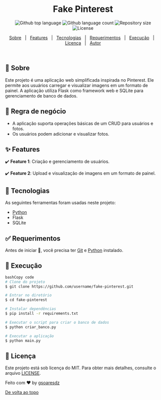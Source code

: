 <h1 align="center">Fake Pinterest</h1>
<p align="center">
  <img alt="Github top language" src="https://img.shields.io/github/languages/top/gsoaresdz/fake-pinterest?color=56BEB8">
  <img alt="Github language count" src="https://img.shields.io/github/languages/count/gsoaresdz/fake-pinterest?color=56BEB8">
  <img alt="Repository size" src="https://img.shields.io/github/repo-size/gsoaresdz/fake-pinterest?color=56BEB8">
  <img alt="License" src="https://img.shields.io/github/license/gsoaresdz/fake-pinterest?color=56BEB8">
</p>
<p align="center">
  <a href="#dart-sobre">Sobre</a> &#xa0; | &#xa0; 
  <a href="#sparkles-features">Features</a> &#xa0; | &#xa0;
  <a href="#rocket-tecnologias">Tecnologias</a> &#xa0; | &#xa0;
  <a href="#white_check_mark-requerimentos">Requerimentos</a> &#xa0; | &#xa0;
  <a href="#checkered_flag-execução">Execução</a> &#xa0; | &#xa0;
  <a href="#memo-licença">Licença</a> &#xa0; | &#xa0;
  <a href="https://github.com/gsoaresdz" target="_blank">Autor</a>
</p>
<br>

## **:dart: Sobre**

Este projeto é uma aplicação web simplificada inspirada no Pinterest. Ele permite aos usuários carregar e visualizar imagens em um formato de painel. A aplicação utiliza Flask como framework web e SQLite para gerenciamento de banco de dados.

## **:memo: Regra de negócio**

- A aplicação suporta operações básicas de um CRUD para usuários e fotos.
- Os usuários podem adicionar e visualizar fotos.

## **:sparkles: Features**

:heavy_check_mark: **Feature 1**: Criação e gerenciamento de usuários.

:heavy_check_mark: **Feature 2**: Upload e visualização de imagens em um formato de painel.

## **:rocket: Tecnologias**

As seguintes ferramentas foram usadas neste projeto:

- [Python](https://www.python.org/)
- Flask
- SQLite

## **:white_check_mark: Requerimentos**

Antes de iniciar :checkered_flag:, você precisa ter [Git](https://git-scm.com/) e [Python](https://www.python.org/) instalado.

## **:checkered_flag: Execução**

```bash
bashCopy code
# Clone do projeto
$ git clone https://github.com/username/fake-pinterest.git

# Entrar no diretório
$ cd fake-pinterest

# Instalar dependências
$ pip install -r requirements.txt

# Executar o script para criar o banco de dados
$ python criar_banco.py

# Executar a aplicação
$ python main.py

```

## **:memo: Licença**

Este projeto está sob licença do MIT. Para obter mais detalhes, consulte o arquivo [LICENSE](https://chatgpt.com/g/g-HMNcP6w7d-data-analyst/c/LICENSE).

Feito com :heart: by <a href="https://github.com/gsoaresdz" target="_blank">gsoaresdz</a>

<a href="#top">De volta ao topo</a>
